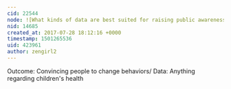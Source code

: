 ```yaml
---
cid: 22544
node: ![What kinds of data are best suited for raising public awareness? other goals? ](../notes/gretchengehrke/07-26-2017/what-kinds-of-data-are-best-suited-for-raising-public-awareness-other-goals)
nid: 14685
created_at: 2017-07-28 18:12:16 +0000
timestamp: 1501265536
uid: 423961
author: zengirl2
---
```


Outcome: Convincing people to change behaviors/ Data: Anything regarding children's health